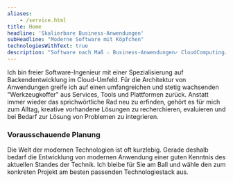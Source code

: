 ```yaml
---
aliases:
    - /service.html
title: Home
headline: 'Skalierbare Business-Anwendungen'
subHeadline: "Moderne Software mit Köpfchen"
technologiesWithText: true
description: "Software nach Maß ☆ Business-Anwendungen✓ CloudComputing✓ MicroServices✓ Professionelle Softwareentwicklung in Kerpen, Köln und Remote ."
---
```



Ich bin freier Software-Ingenieur mit einer Spezialisierung auf Backendentwicklung im Cloud-Umfeld. Für die Architektur von Anwendungen greife ich auf einen umfangreichen und stetig wachsenden "Werkzeugkoffer" aus Services, Tools und Plattformen zurück. Anstatt immer wieder das sprichwörtliche Rad neu zu erfinden, gehört es für mich zum Alltag, kreative vorhandene Lösungen zu recherchieren, evaluieren und bei Bedarf zur Lösung von Problemen zu integrieren.

<!---  COMMENTED OUT
Dabei setze ich im Wesentlichen auf die folgenden Technologien und Patterns:

- Microservices
- Docker
- Spring Boot
- Springframework
- diverse Cloud Hosting Dienstleister
- diverse Datenbanken (bevorzugt PostgreSQL)
--->

### Vorausschauende Planung
Die Welt der modernen Technologien ist oft kurzlebig. Gerade deshalb bedarf die Entwicklung von modernen Anwendung einer guten Kenntnis des aktuellen Standes der Technik.
Ich bleibe für Sie am Ball und wähle den zum konkreten Projekt am besten passenden Technologiestack aus.

 
